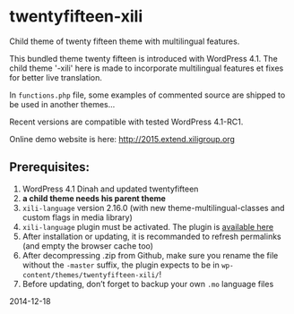 # twentyfifteen-xili

Child theme of twenty fifteen theme with multilingual features.

This bundled theme twenty fifteen is introduced with WordPress 4.1.
The child theme '-xili' here is made to incorporate multilingual features et fixes for better live translation.

In `functions.php` file, some examples of commented source are shipped to be used in another themes...

Recent versions are compatible with tested WordPress 4.1-RC1.

Online demo website is here: http://2015.extend.xiligroup.org

## Prerequisites:

1. WordPress 4.1 Dinah and updated twentyfifteen
1. **a child theme needs his parent theme**
1. `xili-language` version 2.16.0 (with new theme-multilingual-classes and custom flags in media library)
1. `xili-language` plugin must be activated. The plugin is [available here](http://wordpress.org/plugins/xili-language/)
1. After installation or updating, it is recommanded to refresh permalinks (and empty the browser cache too)
1. After decompressing .zip from Github, make sure you rename the file without the `-master` suffix, the plugin expects to be in `wp-content/themes/twentyfifteen-xili/`!
1. Before updating, don’t forget to backup your own `.mo` language files

2014-12-18
